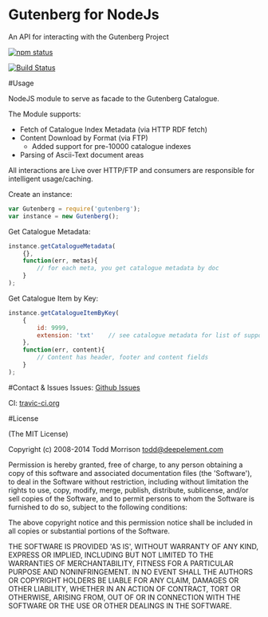 Gutenberg for NodeJs
==============
An API for interacting with the Gutenberg Project

 [![npm status](https://nodei.co/npm/gutenberg.png?compact=true)](https://nodei.co/npm/gutenberg.png?compact=true)
 
[![Build Status](https://travis-ci.org/DeepElement/node-gutenberg.png?branch=master)](https://travis-ci.org/DeepElement/node-gutenberg) 

#Usage

NodeJS module to serve as facade to the Gutenberg Catalogue. 

The Module supports:

- Fetch of Catalogue Index Metadata (via HTTP RDF fetch) 
- Content Download by Format (via FTP)
	- Added support for pre-10000 catalogue indexes 
- Parsing of Ascii-Text document areas

All interactions are Live over HTTP/FTP and consumers are responsible for intelligent usage/caching.

Create an instance:

```javascript
var Gutenberg = require('gutenberg');
var instance = new Gutenberg();
```

Get Catalogue Metadata:

```javascript
instance.getCatalogueMetadata(	{},
	function(err, metas){
		// for each meta, you get catalogue metadata by doc
	}
);
```

Get Catalogue Item by Key:

```javascript
instance.getCatalogueItemByKey(	{
		id: 9999,
		extension: 'txt'	// see catalogue metadata for list of supported extension by doc
	},
	function(err, content){
		// Content has header, footer and content fields
	}
);
```


#Contact & Issues
Issues: [Github Issues](https://github.com/DeepElement/node-gutenberg/issues
)

CI: [travic-ci.org](https://travis-ci.org/DeepElement/node-gutenberg
)

#License

(The MIT License)

Copyright (c) 2008-2014 Todd Morrison <todd@deepelement.com>

Permission is hereby granted, free of charge, to any person obtaining a copy of this software and associated documentation files (the 'Software'), to deal in the Software without restriction, including without limitation the rights to use, copy, modify, merge, publish, distribute, sublicense, and/or sell copies of the Software, and to permit persons to whom the Software is furnished to do so, subject to the following conditions:

The above copyright notice and this permission notice shall be included in all copies or substantial portions of the Software.

THE SOFTWARE IS PROVIDED 'AS IS', WITHOUT WARRANTY OF ANY KIND, EXPRESS OR IMPLIED, INCLUDING BUT NOT LIMITED TO THE WARRANTIES OF MERCHANTABILITY, FITNESS FOR A PARTICULAR PURPOSE AND NONINFRINGEMENT. IN NO EVENT SHALL THE AUTHORS OR COPYRIGHT HOLDERS BE LIABLE FOR ANY CLAIM, DAMAGES OR OTHER LIABILITY, WHETHER IN AN ACTION OF CONTRACT, TORT OR OTHERWISE, ARISING FROM, OUT OF OR IN CONNECTION WITH THE SOFTWARE OR THE USE OR OTHER DEALINGS IN THE SOFTWARE.
